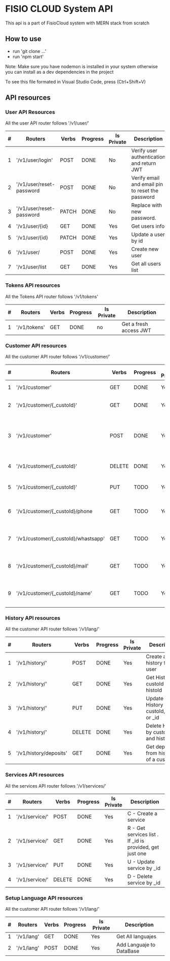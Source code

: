 # FISIO CLOUD System API
 
This api is a part of FisioCloud system with MERN stack from scratch
 
## How to use
 
- run 'git clone ...'
- run 'npm start'
 
Note: Make sure you have nodemon is installed in your system otherwise you can install as a dev dependencies in the project

To see this file formated in Visual Studio Code, press (Ctrl+Shift+V)
 
## API resources
 
### User API Resources
 
All the user API router follows '/v1/user/'
 
| #     | Routers                          | Verbs | Progress | Is Private | Description                                      |
| ----- | -------------------------------- | ----- | -------- | ---------- | ------------------------------------------------ |
| 1     | '/v1/user/login'                 | POST  | DONE     | No         | Verify user authentication and return JWT      |
| 2     | '/v1/user/reset-password         | POST  | DONE     | No         | Verify email and email pin to reset the password |
| 3     | '/v1/user/reset-password         | PATCH | DONE     | No         | Replace with new password.                      |
| 4     | '/v1/user/{id}                   | GET   | DONE     | Yes        | Get users info |
| 5     | '/v1/user/{id}                   | PATCH | DONE     | Yes        | Update a user by id
| 6     | '/v1/user/                     | POST  | DONE     | Yes        | Create new user
| 7     | '/v1/user/list                    | GET  | DONE     | Yes        | Get all users list
 
### Tokens API resources
 
All the Tokens API router follows '/v1/tokens'
 
| #     | Routers                          | Verbs | Progress | Is Private | Description                                      |
| ----- | -------------------------------- | ----- | -------- | ---------- | ------------------------------------------------ |
| 1     | '/v1/tokens'                     | GET   | DONE     |no          | Get a fresh access JWT              |

### Customer API resources
All the customer API router follows '/v1/customer/'

 
| #     | Routers                          | Verbs | Progress | Is Private | Description                                       |
| ----- | -------------------------------- | ------ | -------- | ---------- | ------------------------------------------------ |
| 1     | '/v1/customer'                 | GET    | DONE     |Yes         | Get All customers         |
| 2     | '/v1/customer/{_custoId}'       | GET    | DONE     |Yes         | Get a custoId customer  
| 3     | '/v1/customer'                 | POST   | DONE     |Yes         | Create a new customer with no appo, comm, hist 
| 4     | '/v1/customer/{_custoId}'        | DELETE | DONE     |Yes         | Delete a customer custoId
| 5     | '/v1/customer/{_custoId}'        | PUT    | TODO     |Yes         | Update customer data 
| 6     | '/v1/customer/{_custoId}/phone   | GET    | TODO     |Yes         | Get customer phone from ID
| 7     | '/v1/customer/{_custoId}/whastsapp' | GET    | TODO     |Yes         | Get customer whatsapp from ID
| 8     | '/v1/customer/{_custoId}/mail' | GET    | TODO     |Yes         | Get customer mail from ID
| 9     | '/v1/customer/{_custoId}/name' | GET    | TODO     |Yes         | Get customer name from ID

### History API resources
All the customer API router follows '/v1/lang/'

 
| #     | Routers                             | Verbs | Progress | Is Private | Description                                       |
| ----- | ----------------------------------- | ------ | -------- | ---------- | ------------------------------------------------ |
| 1     | '/v1/history/'                      | POST   | DONE     |Yes         | Create an history for user                              |
| 2     | '/v1/history/'                      | GET    | DONE     |Yes         | Get History by custoId and histoId                   |
| 3     | '/v1/history/'                      | PUT    | DONE     |Yes         | Update History by custoId,histoId or _id                |
| 4     | '/v1/history/'                      | DELETE | DONE     |Yes         | Delete History by custoId and histoId                   |
| 5     | '/v1/history/deposits'              | GET    | DONE     |Yes         | Get deposits from histories of a custoId          |

### Services API resources
All the services API router follows '/v1/services/'

 
| #     | Routers                             | Verbs | Progress | Is Private | Description                                       |
| ----- | ----------------------------------- | ------ | -------- | ---------- | ------------------------------------------------ |
| 1     | '/v1/service/'                      | POST   | DONE     |Yes         | C - Create a service                                     |
| 2     | '/v1/service/'                      | GET    | DONE     |Yes         | R - Get services list . If _id is provided, get just one                 |
| 3     | '/v1/service/'                      | PUT    | DONE     |Yes         | U - Update service by  _id                |
| 4     | '/v1/service/'                      | DELETE | DONE     |Yes         | D - Delete service by _id                   |


### Setup Language API resources
All the customer API router follows '/v1/lang/'

 
| #     | Routers                          | Verbs | Progress | Is Private | Description                                       |
| ----- | -------------------------------- | ------ | -------- | ---------- | ------------------------------------------------ |
| 1     | '/v1/lang'                       | GET    | DONE     |Yes         | Get All languajes         |
| 2     | '/v1/lang'                       | POST    | DONE     |Yes         | Add Languaje to DataBase         |

